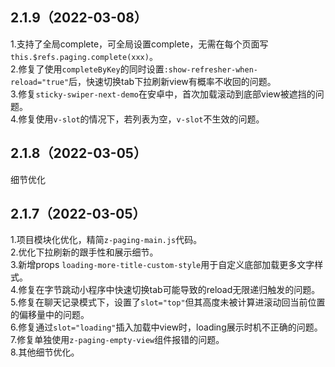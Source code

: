 ## 2.1.9（2022-03-08）
1.支持了全局complete，可全局设置complete，无需在每个页面写`this.$refs.paging.complete(xxx)`。  
2.修复了使用`completeByKey`的同时设置`:show-refresher-when-reload="true"`后，快速切换tab下拉刷新view有概率不收回的问题。  
3.修复`sticky-swiper-next-demo`在安卓中，首次加载滚动到底部view被遮挡的问题。  
4.修复使用`v-slot`的情况下，若列表为空，`v-slot`不生效的问题。  
## 2.1.8（2022-03-05）
细节优化
## 2.1.7（2022-03-05）
1.项目模块化优化，精简`z-paging-main.js`代码。  
2.优化下拉刷新的跟手性和展示细节。  
3.新增props `loading-more-title-custom-style`用于自定义底部加载更多文字样式。  
4.修复在字节跳动小程序中快速切换tab可能导致的reload无限递归触发的问题。  
5.修复在聊天记录模式下，设置了`slot="top"`但其高度未被计算进滚动回当前位置的偏移量中的问题。  
6.修复通过`slot="loading"`插入加载中view时，loading展示时机不正确的问题。  
7.修复单独使用`z-paging-empty-view`组件报错的问题。  
8.其他细节优化。
